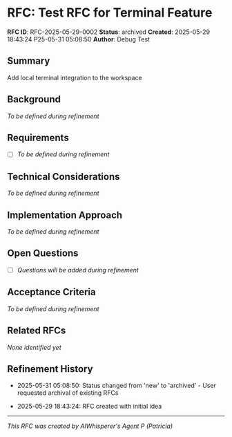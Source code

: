 # RFC: Test RFC for Terminal Feature

**RFC ID**: RFC-2025-05-29-0002
**Status**: archived
**Created**: 2025-05-29 18:43:24
P25-05-31 05:08:50
**Author**: Debug Test

## Summary
<!-- Brief overview of the feature/idea in 1-2 paragraphs -->
Add local terminal integration to the workspace

## Background
<!-- Context and motivation for this feature -->
*To be defined during refinement*

## Requirements
<!-- List of specific requirements, use checkboxes for tracking -->
- [ ] *To be defined during refinement*

## Technical Considerations
<!-- Programming languages, frameworks, dependencies, architecture decisions -->
*To be defined during refinement*

## Implementation Approach
<!-- Suggested approach for implementing this feature -->
*To be defined during refinement*

## Open Questions
<!-- Questions that need answers before implementation -->
- [ ] *Questions will be added during refinement*

## Acceptance Criteria
<!-- How we'll know this feature is complete -->
*To be defined during refinement*

## Related RFCs
<!-- Links to related or dependent RFCs -->
*None identified yet*

## Refinement History
- 2025-05-31 05:08:50: Status changed from 'new' to 'archived' - User requested archival of existing RFCs
<!-- Track major changes and decisions during refinement -->
- 2025-05-29 18:43:24: RFC created with initial idea

---
*This RFC was created by AIWhisperer's Agent P (Patricia)*